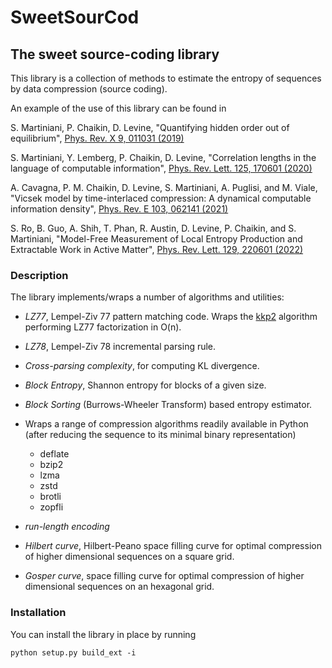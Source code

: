 # SweetSourCod

## The sweet source-coding library

This library is a collection of methods to estimate the entropy of sequences by data compression (source coding).

An example of the use of this library can be found in

S. Martiniani, P. Chaikin, D. Levine, "Quantifying hidden order out of equilibrium", [Phys. Rev. X 9, 011031  (2019)](https://journals.aps.org/prx/abstract/10.1103/PhysRevX.9.011031)

S. Martiniani, Y. Lemberg, P. Chaikin, D. Levine, "Correlation lengths in the language of computable information", [Phys. Rev. Lett. 125, 170601 (2020)](https://journals.aps.org/prl/abstract/10.1103/PhysRevLett.125.170601)

A. Cavagna, P. M. Chaikin, D. Levine, S. Martiniani, A. Puglisi, and M. Viale, "Vicsek model by time-interlaced compression: A dynamical computable information density", [Phys. Rev. E 103, 062141 (2021)](https://journals.aps.org/pre/abstract/10.1103/PhysRevE.103.062141)

S. Ro, B. Guo, A. Shih, T. Phan, R. Austin, D. Levine, P. Chaikin, and S. Martiniani, "Model-Free Measurement of Local Entropy Production and Extractable Work in Active Matter", [Phys. Rev. Lett. 129, 220601 (2022)](https://journals.aps.org/prl/abstract/10.1103/PhysRevLett.129.220601)

### Description

The library implements/wraps a number of algorithms and utilities:

- *LZ77*, Lempel-Ziv 77 pattern matching code. Wraps the [kkp2](https://www.cs.helsinki.fi/group/pads/lz77.html) algorithm performing LZ77 factorization in O(n).

- *LZ78*, Lempel-Ziv 78 incremental parsing rule.

- *Cross-parsing complexity*, for computing KL divergence.

- *Block Entropy*, Shannon entropy for blocks of a given size.

- *Block Sorting* (Burrows-Wheeler Transform) based entropy estimator.

- Wraps a range of compression algorithms readily available in Python (after reducing the sequence to its minimal binary representation)
  * deflate
  * bzip2
  * lzma
  * zstd
  * brotli
  * zopfli
  
- *run-length encoding*

- *Hilbert curve*, Hilbert-Peano space filling curve for optimal compression of higher dimensional sequences on a square grid.

- *Gosper curve*, space filling curve for optimal compression of higher dimensional sequences on an hexagonal grid.

### Installation

You can install the library in place by running

```shell
python setup.py build_ext -i
```
